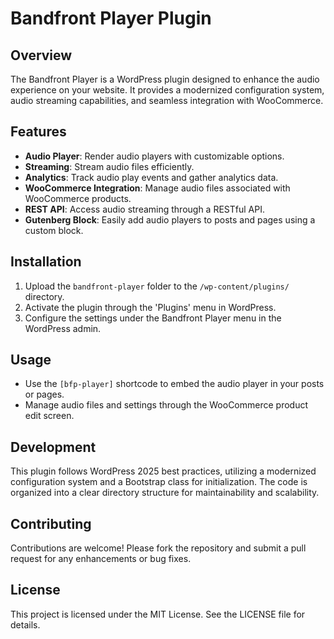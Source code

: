 # Bandfront Player Plugin

## Overview
The Bandfront Player is a WordPress plugin designed to enhance the audio experience on your website. It provides a modernized configuration system, audio streaming capabilities, and seamless integration with WooCommerce.

## Features
- **Audio Player**: Render audio players with customizable options.
- **Streaming**: Stream audio files efficiently.
- **Analytics**: Track audio play events and gather analytics data.
- **WooCommerce Integration**: Manage audio files associated with WooCommerce products.
- **REST API**: Access audio streaming through a RESTful API.
- **Gutenberg Block**: Easily add audio players to posts and pages using a custom block.

## Installation
1. Upload the `bandfront-player` folder to the `/wp-content/plugins/` directory.
2. Activate the plugin through the 'Plugins' menu in WordPress.
3. Configure the settings under the Bandfront Player menu in the WordPress admin.

## Usage
- Use the `[bfp-player]` shortcode to embed the audio player in your posts or pages.
- Manage audio files and settings through the WooCommerce product edit screen.

## Development
This plugin follows WordPress 2025 best practices, utilizing a modernized configuration system and a Bootstrap class for initialization. The code is organized into a clear directory structure for maintainability and scalability.

## Contributing
Contributions are welcome! Please fork the repository and submit a pull request for any enhancements or bug fixes.

## License
This project is licensed under the MIT License. See the LICENSE file for details.
